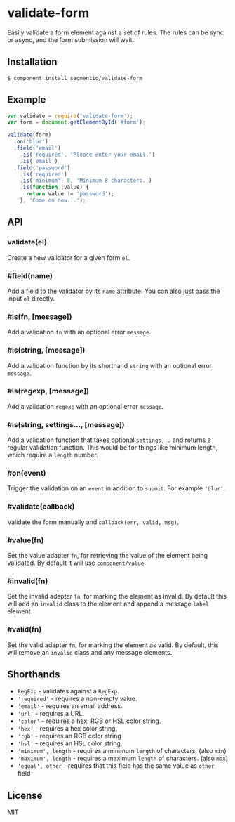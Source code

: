 
# validate-form

  Easily validate a form element against a set of rules. The rules can be sync or async, and the form submission will wait.

## Installation

    $ component install segmentio/validate-form

## Example

```js
var validate = require('validate-form');
var form = document.getElementById('#form');

validate(form)
  .on('blur')
  .field('email')
    .is('required', 'Please enter your email.')
    .is('email')
  .field('password')
    .is('required')
    .is('minimum', 8, 'Minimum 8 characters.')
    .is(function (value) {
      return value != 'password');
    }, 'Come on now...');
```

## API

### validate(el)

  Create a new validator for a given form `el`.

### #field(name)

  Add a field to the validator by its `name` attribute. You can also just pass the input `el` directly.

### #is(fn, [message])

  Add a validation `fn` with an optional error `message`.

### #is(string, [message])

  Add a validation function by its shorthand `string` with an optional error `message`.

### #is(regexp, [message])

  Add a validation `regexp` with an optional error `message`.

### #is(string, settings..., [message])

  Add a validation function that takes optional `settings...` and returns a regular validation function. This would be for things like minimum length, which require a `length` number.

### #on(event)

  Trigger the validation on an `event` in addition to `submit`. For example `'blur'`.

### #validate(callback)

  Validate the form manually and `callback(err, valid, msg)`.

### #value(fn)

  Set the value adapter `fn`, for retrieving the value of the element being validated. By default it will use `component/value`.

### #invalid(fn)

  Set the invalid adapter `fn`, for marking the element as invalid. By default this will add an `invalid` class to the element and append a message `label` element.

### #valid(fn)

  Set the valid adapter `fn`, for marking the element as valid. By default, this will remove an `invalid` class and any message elements.

## Shorthands

  * `RegExp` - validates against a `RegExp`.
  * `'required'` - requires a non-empty value.
  * `'email'` - requires an email address.
  * `'url'` - requires a URL.
  * `'color'` - requires a hex, RGB or HSL color string.
  * `'hex'` - requires a hex color string.
  * `'rgb'` - requires an RGB color string.
  * `'hsl'` - requires an HSL color string.
  * `'minimum', length`  - requires a minimum `length` of characters. (also `min`)
  * `'maximum', length` - requires a maximum `length` of characters. (also `max`)
  * `'equal', other` - requires that this field has the same value as `other` field

## License

  MIT
